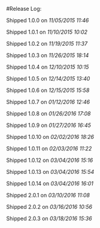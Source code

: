 #Release Log:

Shipped 1.0.0 on _11/05/2015 11:46_

Shipped 1.0.1 on _11/10/2015 10:02_

Shipped 1.0.2 on _11/19/2015 11:37_

Shipped 1.0.3 on _11/26/2015 18:14_

Shipped 1.0.4 on _12/10/2015 10:15_

Shipped 1.0.5 on _12/14/2015 13:40_

Shipped 1.0.6 on _12/15/2015 15:58_

Shipped 1.0.7 on _01/12/2016 12:46_

Shipped 1.0.8 on _01/26/2016 17:08_

Shipped 1.0.9 on _01/27/2016 16:45_

Shipped 1.0.10 on _02/02/2016 18:26_

Shipped 1.0.11 on _02/03/2016 11:22_

Shipped 1.0.12 on _03/04/2016 15:16_

Shipped 1.0.13 on _03/04/2016 15:54_

Shipped 1.0.14 on _03/04/2016 16:01_

Shipped 2.0.1 on _03/10/2016 11:08_

Shipped 2.0.2 on _03/16/2016 10:56_

Shipped 2.0.3 on _03/18/2016 15:36_

